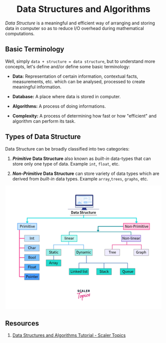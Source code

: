 <h1 align = "center">Data Structures and Algorithms</h1>

*Data Structure* is a meaningful and efficient way of arranging and storing data in computer so as to reduce I/O overhead during mathematical computations.



## Basic Terminology

Well, simply `data + structure = data structure`, but to understand more concepts, let's define and/or define some basic terminology:

* **Data:** Representation of certain information, contextual facts, measurements, etc. which can be analysed, processed to create meaningful information.

* **Database:** A place where data is stored in computer.

* **Algorithms:** A process of doing informations.

* **Complexity:** A process of determining how fast or how "efficient" and algorithm can perform its task.

## Types of Data Structure

Data Structure can be broadly classified into two categories:

1. **_Primitive_ Data Structure** also known as *built-in* data-types that can store only one type of data. Example `int`, `float`, etc.

2. ***Non-Primitive* Data Structure** can store variety of data types which are derived from *built-in* data types. Example `array`,`trees`, `graphs`, etc.

![Primitive and Non-Primitive Data Structure](./assets/datat-structure-types-of-data-structure.png)

## Resources

1. [Data Structures and Algorithms Tutorial - Scaler Topics](https://www.scaler.com/topics/data-structures/)


